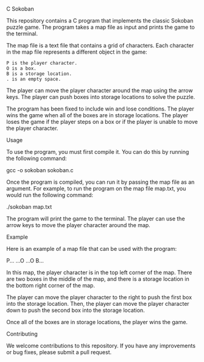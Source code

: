 
C Sokoban

This repository contains a C program that implements the classic Sokoban puzzle game. The program takes a map file as input and prints the game to the terminal.

The map file is a text file that contains a grid of characters. Each character in the map file represents a different object in the game:

    P is the player character.
    O is a box.
    B is a storage location.
    . is an empty space.

The player can move the player character around the map using the arrow keys. The player can push boxes into storage locations to solve the puzzle.

The program has been fixed to include win and lose conditions. The player wins the game when all of the boxes are in storage locations. The player loses the game if the player steps on a box or if the player is unable to move the player character.

Usage

To use the program, you must first compile it. You can do this by running the following command:

gcc -o sokoban sokoban.c

Once the program is compiled, you can run it by passing the map file as an argument. For example, to run the program on the map file map.txt, you would run the following command:

./sokoban map.txt

The program will print the game to the terminal. The player can use the arrow keys to move the player character around the map.

Example

Here is an example of a map file that can be used with the program:

P...
...O
...O
B...

In this map, the player character is in the top left corner of the map. There are two boxes in the middle of the map, and there is a storage location in the bottom right corner of the map.

The player can move the player character to the right to push the first box into the storage location. Then, the player can move the player character down to push the second box into the storage location.

Once all of the boxes are in storage locations, the player wins the game.

Contributing

We welcome contributions to this repository. If you have any improvements or bug fixes, please submit a pull request.
